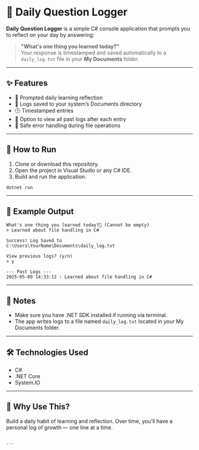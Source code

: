 
# 📓 Daily Question Logger

**Daily Question Logger** is a simple C# console application that prompts you to reflect on your day by answering:

> **"What's one thing you learned today?"**  
> Your response is timestamped and saved automatically to a `daily_log.txt` file in your **My Documents** folder.

---

## ✨ Features

- 📝 Prompted daily learning reflection  
- 📁 Logs saved to your system’s Documents directory  
- 🕒 Timestamped entries  
- 📜 Option to view all past logs after each entry  
- 🔐 Safe error handling during file operations  

---

## 🚀 How to Run

1. Clone or download this repository.
2. Open the project in Visual Studio or any C# IDE.
3. Build and run the application.

```bash
dotnet run
````

---

## 📄 Example Output

```
What's one thing you learned today?📝 (Cannot be empty)
> Learned about file handling in C#

Success! Log Saved to 
C:\Users\YourName\Documents\daily_log.txt

View previous logs? (y/n)
> y

--- Past Logs ---
2025-05-09 14:33:12 : Learned about file handling in C#
```

---

## 📌 Notes

* Make sure you have .NET SDK installed if running via terminal.
* The app writes logs to a file named `daily_log.txt` located in your My Documents folder.

---

## 🛠️ Technologies Used

* C#
* .NET Core
* System.IO

---

## 🤔 Why Use This?

Build a daily habit of learning and reflection. Over time, you'll have a personal log of growth — one line at a time.

```

---

